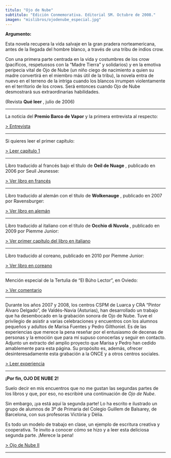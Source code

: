 ```yaml
---
titulo: "Ojo de Nube"
subtitulo: "Edición Conmemorativa. Editorial SM. Octubre de 2008."
imagen: "mislibros/ojodenube_especial.jpg"
---
```

 **Argumento:**

Esta novela recupera la vida salvaje en la gran pradera norteamericana, antes
de la llegada del hombre blanco, a través de una tribu de indios crow.

Con una primera parte centrada en la vida y costumbres de los crow
(pacíficos, respetuosos con la “Madre Tierra” y solidarios) y en la emotiva
peripecia vital de Ojo de Nube (un niño ciego de nacimiento a quien su madre
convertirá en el miembro más útil de la tribu), la novela entra de nuevo en
el terreno de la intriga cuando los blancos irrumpen violentamente en el
territorio de los crows. Será entonces cuando Ojo de Nube desmostrará sus
extraordinarias habilidades.

(Revista **Qué leer** , julio de 2006)

* * *

La noticia del **Premio Barco de Vapor** y la primera entrevista al respecto:

[> Entrevista](http:/ver/paraleer/entrev_odn1)

* * *

Si quieres leer el primer capítulo:

[> Leer capítulo 1](/ver/paraleer/ojodenube-capitulo1)

* * *

Libro traducido al francés bajo el título de **Oeil de Nuage** , publicado en
2006 por Seuil Jeunesse:

[> Ver libro en francés](/ver/paraleer/ojo-nube-fr)

* * *

Libro traducido al alemán con el título de **Wolkenauge** , publicado en 2007
por Ravensburger:

[> Ver libro en alemán](/ver/paraleer/ojonube-aleman)

* * *

Libro traducido al italiano con el título de **Occhio di Nuvola** , publicado
en 2009 por Piemme Junior:

[> Ver primer capítulo del libro en italiano](/ver/paraleer/ojonube_italiano)

* * *

Libro traducido al coreano, publicado en 2010 por Piemme Junior:

[> Ver libro en coreano](/ver/paraleer/ojonube-coreano)

* * *

Mención especial de la Tertulia de “El Búho Lector”, en Oviedo:

[> Ver comentario](/ver/paraleer/ojo-nube-buho)

* * *

Durante los años 2007 y 2008, los centros CSPM de Luarca y CRA “Pintor Álvaro
Delgado”, de Valdés-Navia (Asturias), han desarrollado un trabajo que ha
desembocado en la grabación sonora de Ojo de Nube. Tuve el privilegio de
asistir a varias celebraciones y encuentros con los alumnos pequeños y
adultos de Marisa Fuentes y Pedro Gilthoniel. Es de las experiencias que
merece la pena reseñar por el entusiasmo de decenas de personas y la emoción
que para mí supuso conocerlas y seguir en contacto. Adjunto un extracto del
amplio proyecto que Marisa y Pedro han cedido amablemente para esta página.
Su propósito es, además, ofrecer desinteresadamente esta grabación a la ONCE
y a otros centros sociales.

[> Leer experiencia](http:/ver/paraleer/odn_luarca)

* * *

**¡Por fin, OJO DE NUBE 2!**

Suelo decir en mis encuentros que no me gustan las segundas partes de los
libros y que, por eso, no escribiré una continuación de _Ojo de Nube_.

Sin embargo, ¡ya está aquí la segunda parte! Lo ha escrito e ilustrado un
grupo de alumnos de 3º de Primaria del Colegio Guillem de Balsarey, de
Barcelona, con sus profesoras Victòria y Dèlia.

Es todo un modelo de trabajo en clase, un ejemplo de escritura creativa y
cooperativa. Te invito a conocer cómo se hizo y a leer esta deliciosa segunda
parte. ¡Merece la pena!

[> Ojo de Nube II](/ver/encuentros/ojodenube2)

* * *
